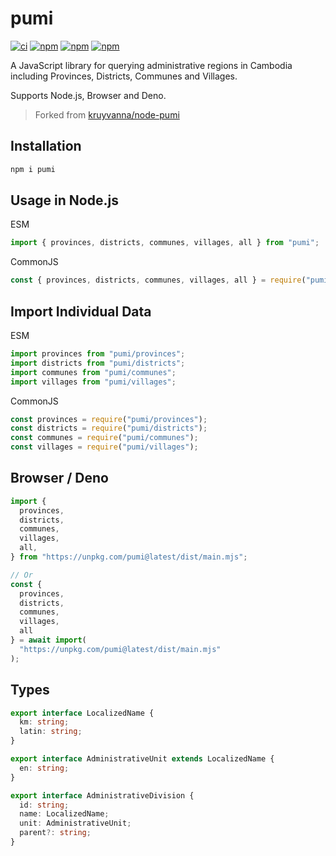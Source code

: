 # pumi

[![ci](https://github.com/seanghay/pumi-js/actions/workflows/ci.yml/badge.svg)](https://github.com/seanghay/pumi-js/actions/workflows/ci.yml)
[![npm](https://img.shields.io/npm/v/pumi)](https://npmjs.org/package/pumi)
[![npm](https://badgen.net/npm/types/pumi)](https://npmjs.org/package/pumi)
[![npm](https://badgen.net/bundlephobia/minzip/pumi)](https://npmjs.org/package/pumi)

A JavaScript library for querying administrative regions in Cambodia including Provinces, Districts, Communes and Villages.

Supports Node.js, Browser and Deno.

> Forked from [kruyvanna/node-pumi](https://github.com/kruyvanna/node-pumi)

## Installation

```sh
npm i pumi
```

## Usage in Node.js

ESM

```js
import { provinces, districts, communes, villages, all } from "pumi";
```

CommonJS

```js
const { provinces, districts, communes, villages, all } = require("pumi");
```

## Import Individual Data

ESM

```js
import provinces from "pumi/provinces";
import districts from "pumi/districts";
import communes from "pumi/communes";
import villages from "pumi/villages";
```

CommonJS

```js
const provinces = require("pumi/provinces");
const districts = require("pumi/districts");
const communes = require("pumi/communes");
const villages = require("pumi/villages");
```

## Browser / Deno

```js
import {
  provinces,
  districts,
  communes,
  villages,
  all,
} from "https://unpkg.com/pumi@latest/dist/main.mjs";

// Or
const { 
  provinces, 
  districts, 
  communes, 
  villages, 
  all 
} = await import(
  "https://unpkg.com/pumi@latest/dist/main.mjs"
);
```

## Types

```typescript
export interface LocalizedName {
  km: string;
  latin: string;
}

export interface AdministrativeUnit extends LocalizedName {
  en: string;
}

export interface AdministrativeDivision {
  id: string;
  name: LocalizedName;
  unit: AdministrativeUnit;
  parent?: string;
}
```

